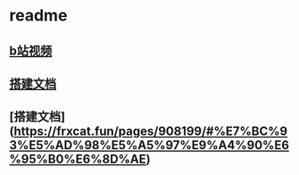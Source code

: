 # readme
## [b站视频](https://www.bilibili.com/video/BV13a411q753?p=189&vd_source=d9daa9c2ddd29535f1843cc35c0102c6)
## [搭建文档]( https://blog.csdn.net/qq_40492693/article/details/124690044?ops_request_misc=&request_id=&biz_id=102&utm_term=%E7%91%9E%E5%90%89%E5%A4%96%E5%8D%96&utm_medium=distribute.pc_search_result.none-task-blog-2~all~sobaiduweb~default-8-124690044.nonecase&spm=1018.2226.3001.4187)
## [搭建文档] (https://frxcat.fun/pages/908199/#%E7%BC%93%E5%AD%98%E5%A5%97%E9%A4%90%E6%95%B0%E6%8D%AE)
